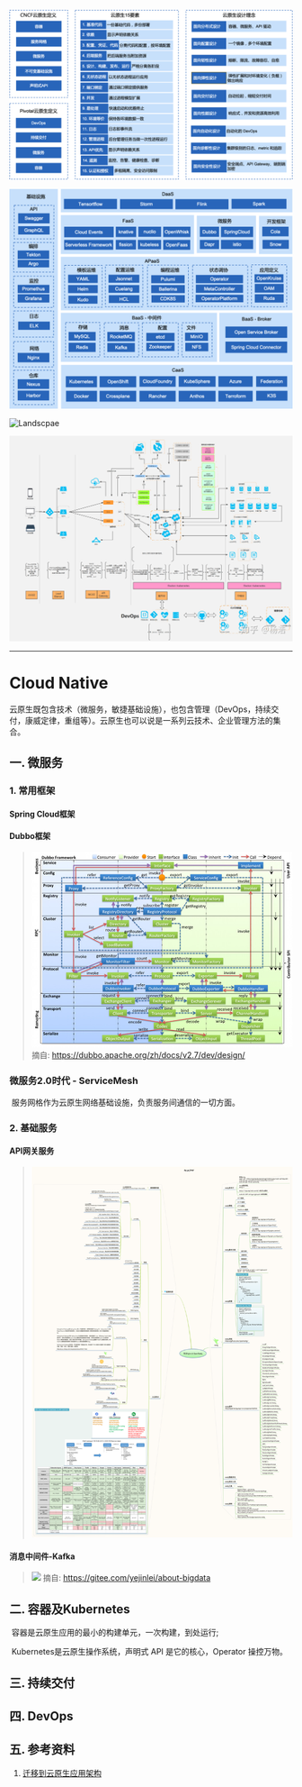 ![定义与要素](doc/concept_and_elements.png)

![技术栈](doc/stack.png)

![Landscpae](doc/landscape.png)

![](doc/all.jpg)

---

# Cloud Native

​		云原生既包含技术（微服务，敏捷基础设施），也包含管理（DevOps，持续交付，康威定律，重组等）。云原生也可以说是一系列云技术、企业管理方法的集合。

## 一. 微服务

### 1. 常用框架

#### Spring Cloud框架
> 
> 

#### Dubbo框架

> ![](microservice/dubbo-framework.jpg)
> 摘自: https://dubbo.apache.org/zh/docs/v2.7/dev/design/
> 

### 微服务2.0时代 - ServiceMesh

​		服务网格作为云原生网络基础设施，负责服务间通信的一切方面。


### 2. 基础服务
#### API网关服务

> ![](microservice/有关Nginx_OpenResty.png)

#### 消息中间件-Kafka

> ![](https://gitee.com/yejinlei/about-bigdata/raw/master/%E6%9C%89%E5%85%B3Kafka.png)
> 摘自: https://gitee.com/yejinlei/about-bigdata

## 二. 容器及Kubernetes

​		容器是云原生应用的最小的构建单元，一次构建，到处运行;

​		Kubernetes是云原生操作系统，声明式 API 是它的核心，Operator 操控万物。

## 三. 持续交付

## 四. DevOps

## 五. 参考资料
1. [迁移到云原生应用架构](https://jimmysong.io/migrating-to-cloud-native-application-architectures/)